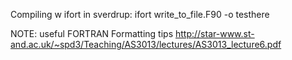 Compiling w ifort in sverdrup:
ifort write_to_file.F90 -o testhere

NOTE: useful FORTRAN Formatting tips
http://star-www.st-and.ac.uk/~spd3/Teaching/AS3013/lectures/AS3013_lecture6.pdf
